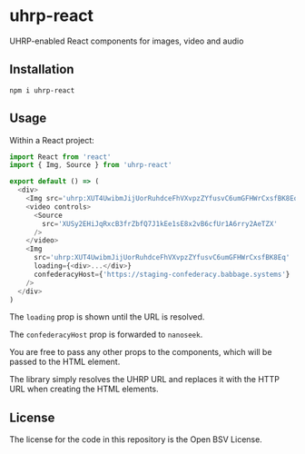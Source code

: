 # uhrp-react

UHRP-enabled React components for images, video and audio

## Installation

```
npm i uhrp-react
```

## Usage

Within a React project:

```js
import React from 'react'
import { Img, Source } from 'uhrp-react'

export default () => (
  <div>
    <Img src='uhrp:XUT4UwibmJijUorRuhdceFhVXvpzZYfusvC6umGFHWrCxsfBK8Eq' />
    <video controls>
      <Source
        src='XUSy2EHiJqRxcB3frZbfQ7J1kEe1sE8x2vB6cfUr1A6rry2AeTZX'
      />
    </video>
    <Img
      src='uhrp:XUT4UwibmJijUorRuhdceFhVXvpzZYfusvC6umGFHWrCxsfBK8Eq'
      loading={<div>...</div>}
      confederacyHost={'https://staging-confederacy.babbage.systems'}
    />
  </div>
)
```

The `loading` prop is shown until the URL is resolved.

The `confederacyHost` prop is forwarded to `nanoseek`.

You are free to pass any other props to the components, which will be passed to the HTML element.

The library simply resolves the UHRP URL and replaces it with the HTTP URL when creating the HTML elements.

## License

The license for the code in this repository is the Open BSV License.
